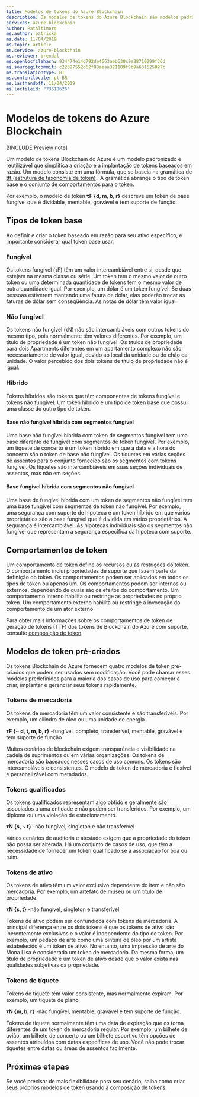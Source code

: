```yaml
---
title: Modelos de tokens do Azure Blockchain
description: Os modelos de tokens do Azure Blockchain são modelos padronizados e reutilizáveis que simplificam a criação e a implantação de tokens baseados em razão.
services: azure-blockchain
author: PatAltimore
ms.author: patricka
ms.date: 11/04/2019
ms.topic: article
ms.service: azure-blockchain
ms.reviewer: brendal
ms.openlocfilehash: 934474e14d792de4663aeb630c9a28710299f36d
ms.sourcegitcommit: c22327552d62f88aeaa321189f9b9a631525027c
ms.translationtype: HT
ms.contentlocale: pt-BR
ms.lasthandoff: 11/04/2019
ms.locfileid: "73518626"
---
```

# <a name="azure-blockchain-tokens-templates"></a>Modelos de tokens do Azure Blockchain

[!INCLUDE [Preview note](./includes/preview.md)]

Um modelo de tokens Blockchain do Azure é um modelo padronizado e reutilizável que simplifica a criação e a implantação de tokens baseados em razão. Um modelo consiste em uma fórmula, que se baseia na gramática de [ttf (estrutura de taxonomia de token)](overview.md#token-taxonomy-framework) . A gramática abrange o tipo de token base e o conjunto de comportamentos para o token.  

Por exemplo, o modelo de token **τϜ {d, m, b, r}** descreve um token de base fungível que é dividable, mentable, gravável e tem suporte de função.
  
## <a name="base-token-types"></a>Tipos de token base

Ao definir e criar o token baseado em razão para seu ativo específico, é importante considerar qual token base usar.

### <a name="fungible"></a>Fungível

Os tokens fungível (τF) têm um valor intercambiável entre si, desde que estejam na mesma classe ou série. Um token tem o mesmo valor de outro token ou uma determinada quantidade de tokens tem o mesmo valor de outra quantidade igual. Por exemplo, um dólar é um token fungível. Se duas pessoas estiverem mantendo uma fatura de dólar, elas poderão trocar as faturas de dólar sem conseqüência. As notas de dólar têm valor igual. 

### <a name="non-fungible"></a>Não fungível

Os tokens não fungível (τN) não são intercambiáveis com outros tokens do mesmo tipo, pois normalmente têm valores diferentes. Por exemplo, um título de propriedade é um token não fungível. Os títulos de propriedade para dois Apartments diferentes em um apartamento complexo não são necessariamente de valor igual, devido ao local da unidade ou do chão da unidade. O valor percebido dos dois tokens de título de propriedade não é igual.

### <a name="hybrid"></a>Híbrido

Tokens híbridos são tokens que têm componentes de tokens fungível e tokens não fungível. Um token híbrido é um tipo de token base que possui uma classe do outro tipo de token.

#### <a name="hybrid-non-fungible-base-with-fungible-segments"></a>Base não fungível híbrida com segmentos fungível

Uma base não fungível híbrida com token de segmentos fungível tem uma base diferente de fungível com segmentos de token fungível.
Por exemplo, um tíquete de concerto é um token híbrido em que a data e a hora do concerto são o token de base não fungível. Os tíquetes em várias seções de assentos para o conjunto fornecido são os segmentos com tokens fungível. Os tíquetes são intercambiáveis em suas seções individuais de assentos, mas não em seções.

#### <a name="hybrid-fungible-base-with-non-fungible-segments"></a>Base fungível híbrida com segmentos não fungível

Uma base de fungível híbrida com um token de segmentos não fungível tem uma base fungível com segmentos de token não fungível. Por exemplo, uma segurança com suporte de hipoteca é um token híbrido em que vários proprietários são a base fungível que é dividida em vários proprietários. A segurança é intercambiável. As hipotecas individuais são os segmentos não fungível que representam a segurança específica da hipoteca com suporte.

## <a name="token-behaviors"></a>Comportamentos de token

Um comportamento de token define os recursos ou as restrições do token. O comportamento inclui propriedades de suporte que fazem parte da definição do token. Os comportamentos podem ser aplicados em todos os tipos de token ou apenas um. Os comportamentos podem ser internos ou externos, dependendo de quais são os efeitos do comportamento. Um comportamento interno habilita ou restringe as propriedades no próprio token. Um comportamento externo habilita ou restringe a invocação do comportamento de um ator externo.

Para obter mais informações sobre os comportamentos de token de geração de tokens (TTF) dos tokens de Blockchain do Azure com suporte, consulte [composição de token](composability.md).

## <a name="pre-built-token-templates"></a>Modelos de token pré-criados

Os tokens Blockchain do Azure fornecem quatro modelos de token pré-criados que podem ser usados sem modificação. Você pode chamar esses modelos predefinidos para a maioria dos casos de uso para começar a criar, implantar e gerenciar seus tokens rapidamente.

### <a name="commodity-tokens"></a>Tokens de mercadoria

Os tokens de mercadoria têm um valor consistente e são transferíveis. Por exemplo, um cilindro de óleo ou uma unidade de energia.

**τF {~ d, t, m, b, r}** -fungível, completo, transferível, mentable, gravável e tem suporte de função

Muitos cenários de blockchain exigem transparência e visibilidade na cadeia de suprimentos ou em várias organizações. Os tokens de mercadoria são baseados nesses casos de uso comuns. Os tokens são intercambiáveis e consistentes. O modelo de token de mercadoria é flexível e personalizável com metadados.

### <a name="qualified-tokens"></a>Tokens qualificados

Os tokens qualificados representam algo obtido e geralmente são associados a uma entidade e não podem ser transferidos. Por exemplo, um diploma ou uma violação de estacionamento.

**τN {s, ~ t}** -não fungível, singleton e não transferível

Vários cenários de auditoria e atestado exigem que a propriedade do token não possa ser alterada. Há um conjunto de casos de uso, que têm a necessidade de fornecer um token qualificado se a associação for boa ou ruim.

### <a name="asset-tokens"></a>Tokens de ativo

Os tokens de ativo têm um valor exclusivo dependente do item e não são mercadoria. Por exemplo, um artefato de museu ou um título de propriedade.

**τN {s, t}** -não fungível, singleton e transferível

Tokens de ativo podem ser confundidos com tokens de mercadoria. A principal diferença entre os dois tokens é que os tokens de ativo são inerentemente exclusivos e o valor é independente do tipo de token. Por exemplo, um pedaço de arte como uma pintura de óleo por um artista estabelecido é um token de ativo. No entanto, uma impressão de arte do Mona Lisa é considerada um token de mercadoria. Da mesma forma, um título de propriedade é um token de ativo desde que o valor exista nas qualidades subjetivas da propriedade.

### <a name="ticket-tokens"></a>Tokens de tíquete

Tokens de tíquete têm valor consistente, mas normalmente expiram. Por exemplo, um tíquete de plano.

**τN {m, b, r}** -não fungível, mentable, gravável e tem suporte de função.

Tokens de tíquete normalmente têm uma data de expiração que os torna diferentes de um token de mercadoria regular. Por exemplo, um bilhete de avião, um bilhete de concerto ou um bilhete esportivo têm opções de assentos atribuídos com datas específicas de uso. Você não pode trocar tíquetes entre datas ou áreas de assentos facilmente.

## <a name="next-steps"></a>Próximas etapas

Se você precisar de mais flexibilidade para seu cenário, saiba como criar seus próprios modelos de token usando a [composição de tokens](composability.md).
